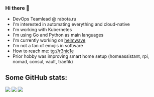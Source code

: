 ### Hi there 👋

- DevOps Teamlead @ rabota.ru
- I'm interested in automating everything and cloud-native
- I'm working with Kubernetes
- I'm using Go and Python as main languages
- I'm currently working on [helmwave](https://github.com/helmwave/helmwave)
- I'm not a fan of emojis in software
- How to reach me: [tg://r3nic1e](https://t.me/r3nic1e)
- Prior hobby was improving smart home setup (homeassistant, rpi, nomad, consul, vault, traefik)

## Some GitHub stats:

![](https://github-readme-stats.vercel.app/api/top-langs/?username=r3nic1e&hide_langs_below=1&theme=merko&line_height=27&layout=compact)
![](https://github-readme-stats.vercel.app/api?username=r3nic1e&show_icons=true&count_private=true&include_all_commits=true&line_height=21&theme=merko)
![](https://github-profile-trophy.vercel.app/?username=r3nic1e&column=7&theme=monokai)
